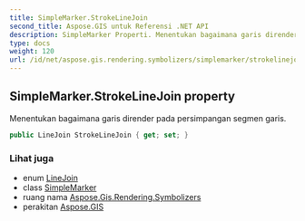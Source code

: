 ```yaml
---
title: SimpleMarker.StrokeLineJoin
second_title: Aspose.GIS untuk Referensi .NET API
description: SimpleMarker Properti. Menentukan bagaimana garis dirender pada persimpangan segmen garis.
type: docs
weight: 120
url: /id/net/aspose.gis.rendering.symbolizers/simplemarker/strokelinejoin/
---
```

## SimpleMarker.StrokeLineJoin property

Menentukan bagaimana garis dirender pada persimpangan segmen garis.

```csharp
public LineJoin StrokeLineJoin { get; set; }
```

### Lihat juga

* enum [LineJoin](../../../aspose.gis.rendering/linejoin/)
* class [SimpleMarker](../)
* ruang nama [Aspose.Gis.Rendering.Symbolizers](../../simplemarker/)
* perakitan [Aspose.GIS](../../../)



